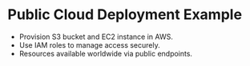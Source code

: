 # Public Cloud Deployment Example

- Provision S3 bucket and EC2 instance in AWS.
- Use IAM roles to manage access securely.
- Resources available worldwide via public endpoints.